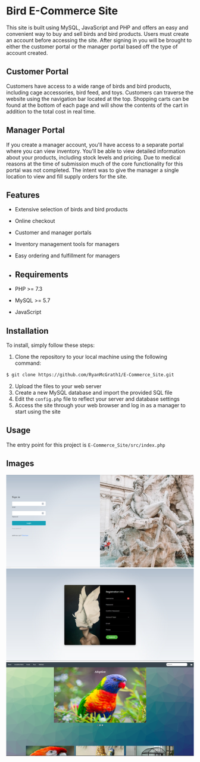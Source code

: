 # Bird E-Commerce Site

This site is built using MySQL, JavaScript and PHP and offers an easy and convenient way to buy and sell birds and bird products. Users must create an account before accessing the site. After signing in you will be brought to either the customer portal or the manager portal based off the type of account created.

## Customer Portal

Customers have access to a wide range of birds and bird products, including cage accessories, bird feed, and toys. Customers can traverse the website using the navigation bar located at the top. Shopping carts can be found at the bottom of each page and will show the contents of the cart in addition to the total cost in real time.

## Manager Portal

If you create a manager account, you'll have access to a separate portal where you can view inventory. You'll be able to view detailed information about your products, including stock levels and pricing. Due to medical reasons at the time of submission much of the core functionality for this portal was not completed. The intent was to give the manager a single location to view and fill supply orders for the site.

## Features

- Extensive selection of birds and bird products
- Online checkout
- Customer and manager portals
- Inventory management tools for managers
- Easy ordering and fulfillment for managers

- ## Requirements

- PHP >= 7.3
- MySQL >= 5.7
- JavaScript

## Installation

To install, simply follow these steps:

1. Clone the repository to your local machine using the following command:

```sh 
$ git clone https://github.com/RyanMcGrath1/E-Commerce_Site.git

```
2. Upload the files to your web server
3. Create a new MySQL database and import the provided SQL file
4. Edit the `config.php` file to reflect your server and database settings
5. Access the site through your web browser and log in as a manager to start using the site

## Usage

The entry point for this project is `E-Commerce_Site/src/index.php`

## Images

![Landing Page](example/landing.PNG)
![registration](example/registration.PNG)
![homepage](example/homepage.PNG)

